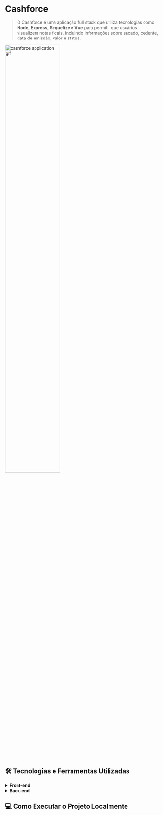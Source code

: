 # Cashforce

> O Cashforce é uma aplicação full stack que utiliza tecnologias como <strong>Node, Express, Sequelize e Vue</strong> para permitir que usuários visualizem notas ficais, incluindo informações sobre sacado, cedente, data de emissão, valor e status.

<img src="https://user-images.githubusercontent.com/87544894/210375194-f804c9b8-6d8e-4288-aa34-b006a3a35f34.gif" alt="cashforce application gif" style="height: 60%; width: 60%;">


## 🛠️ Tecnologias e Ferramentas Utilizadas

<details>

<summary><strong>Front-end</strong></summary>

- Javascript
- Vue
- Vue Router
- Fetch
- EsLint

</details>

<details>

<summary><strong>Back-end</strong></summary>

- Javascript
- Node
- Express
- Express Rescue
- Dotenv
- Mysql2
- Sequelize
- Cors
- EsLint

</details>

## 💻 Como Executar o Projeto Localmente

